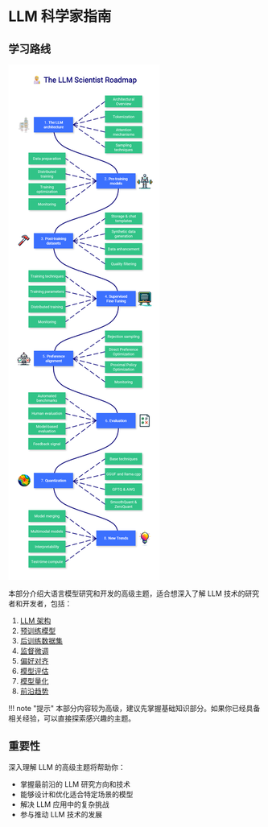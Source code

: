 # LLM 科学家指南
## 学习路线
![LLM Scientist Roadmap](../assets/images/roadmap_scientist.png)

本部分介绍大语言模型研究和开发的高级主题，适合想深入了解 LLM 技术的研究者和开发者，包括：

1. [LLM 架构](./architecture/index.md)
2. [预训练模型](./pretraining/index.md)
3. [后训练数据集](./datasets/index.md)
4. [监督微调](./finetuning/index.md)
5. [偏好对齐](./alignment/index.md)
6. [模型评估](./evaluation/index.md)
7. [模型量化](./quantization/index.md)
8. [前沿趋势](./trends/index.md)


!!! note "提示"
    本部分内容较为高级，建议先掌握基础知识部分。如果你已经具备相关经验，可以直接探索感兴趣的主题。

## 重要性

深入理解 LLM 的高级主题将帮助你：

- 掌握最前沿的 LLM 研究方向和技术
- 能够设计和优化适合特定场景的模型
- 解决 LLM 应用中的复杂挑战
- 参与推动 LLM 技术的发展